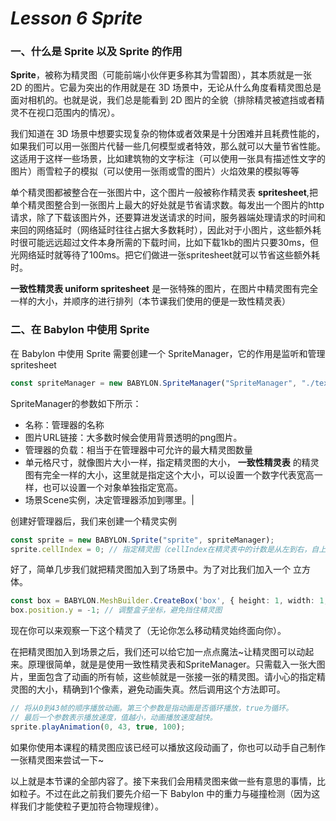 # *Lesson 6 Sprite*

### 一、什么是 Sprite 以及 Sprite 的作用

**Sprite**，被称为精灵图（可能前端小伙伴更多称其为雪碧图），其本质就是一张 2D 的图片。它最为突出的作用就是在 3D 场景中，无论从什么角度看精灵图总是面对相机的。也就是说，我们总是能看到 2D 图片的全貌（排除精灵被遮挡或者精灵不在视口范围内的情况）。

我们知道在 3D 场景中想要实现复杂的物体或者效果是十分困难并且耗费性能的，如果我们可以用一张图片代替一些几何模型或者特效，那么就可以大量节省性能。这适用于这样一些场景，比如建筑物的文字标注（可以使用一张具有描述性文字的图片）雨雪粒子的模拟（可以使用一张雨或雪的图片）火焰效果的模拟等等

单个精灵图都被整合在一张图片中，这个图片一般被称作精灵表 **spritesheet**,把单个精灵图整合到一张图片上最大的好处就是节省请求数。每发出一个图片的http请求，除了下载该图片外，还要算进发送请求的时间，服务器端处理请求的时间和来回的网络延时（网络延时往往占据大多数耗时），因此对于小图片，这些额外耗时很可能远远超过文件本身所需的下载时间，比如下载1kb的图片只要30ms，但光网络延时就等待了100ms。把它们做进一张spritesheet就可以节省这些额外耗时。

**一致性精灵表 uniform spritesheet** 是一张特殊的图片，在图片中精灵图有完全一样的大小，并顺序的进行排列（本节课我们使用的便是一致性精灵表）

### 二、在 Babylon 中使用 Sprite

在 Babylon 中使用 Sprite 需要创建一个 SpriteManager，它的作用是监听和管理 spritesheet

```typescript
const spriteManager = new BABYLON.SpriteManager("SpriteManager", "./textures/player.png", 2000, {width: 64, height: 64}, scene);
```

  SpriteManager的参数如下所示：

- 名称：管理器的名称
- 图片URL链接：大多数时候会使用背景透明的png图片。
- 管理器的负载：相当于在管理器中可允许的最大精灵图数量
- 单元格尺寸，就像图片大小一样，指定精灵图的大小， **一致性精灵表** 的精灵图有完全一样的大小，这里就是指定这个大小，可以设置一个数字代表宽高一样，也可以设置一个对象单独指定宽高。
- 场景Scene实例，决定管理器添加到哪里。|

创建好管理器后，我们来创建一个精灵实例

```typescript
const sprite = new BABYLON.Sprite("sprite", spriteManager);
sprite.cellIndex = 0; // 指定精灵图（cellIndex在精灵表中的计数是从左到右，自上而下的）
```

好了，简单几步我们就把精灵图加入到了场景中。为了对比我们加入一个 立方体。

```typescript
const box = BABYLON.MeshBuilder.CreateBox('box', { height: 1, width: 1, depth: 1 }, scene); // 为了和对比精灵
box.position.y = -1; // 调整盒子坐标，避免挡住精灵图
```

现在你可以来观察一下这个精灵了（无论你怎么移动精灵始终面向你）。

在把精灵图加入到场景之后，我们还可以给它加一点点魔法~让精灵图可以动起来。原理很简单，就是是使用一致性精灵表和SpriteManager。只需载入一张大图片，里面包含了动画的所有帧，这些帧就是一张接一张的精灵图。请小心的指定精灵图的大小，精确到1个像素，避免动画失真。然后调用这个方法即可。

```typescript
// 将从0到43帧的顺序播放动画。第三个参数是指动画是否循环播放，true为循环。
// 最后一个参数表示播放速度，值越小，动画播放速度越快。
sprite.playAnimation(0, 43, true, 100); 
```

如果你使用本课程的精灵图应该已经可以播放这段动画了，你也可以动手自己制作一张精灵图来尝试一下~

以上就是本节课的全部内容了。接下来我们会用精灵图来做一些有意思的事情，比如粒子。不过在此之前我们要先介绍一下 Babylon 中的重力与碰撞检测（因为这样我们才能使粒子更加符合物理规律）。